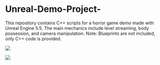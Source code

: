 # Unreal-Demo-Project-
This repository contains C++ scripts for a horror game demo made with Unreal Engine 5.5. The main mechanics include level streaming, body possession, and camera manipulation. Note: Blueprints are not included, only C++ code is provided.

![](https://media0.giphy.com/media/usZYNs6WIR0ek4q4wf/giphy.gif)

![](https://media0.giphy.com/media/4UwfPIrgLq287kc2Eb/giphy.gif)

